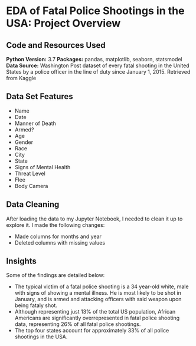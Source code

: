 # EDA of Fatal Police Shootings in the USA: Project Overview

## Code and Resources Used
**Python Version:** 3.7
**Packages:** pandas, matplotlib, seaborn, statsmodel
**Data Source:** Washington Post dataset of every fatal shooting in the United States by a police officer in the line of duty since January 1, 2015. Retrieved from Kaggle

## Data Set Features
* Name
* Date
* Manner of Death
* Armed?
* Age
* Gender
* Race
* City
* State
* Signs of Mental Health
* Threat Level
* Flee
* Body Camera

## Data Cleaning
After loading the data to my Jupyter Notebook, I needed to clean it up to explore it. I made the following changes: 
* Made columns for months and year
* Deleted columns with missing values

## Insights
Some of the findings are detailed below: 
* The typical victim of a fatal police shooting is a 34 year-old white, male with signs of showing a mental illness. He is most likely to be shot in January, and is armed and attacking officers with said weapon upon being fataly shot.  
* Although representing just 13% of the total US population, African Americans are significantly overrepresented in fatal police shooting data, representing 26% of all fatal police shootings.
* The top four states account for approximately 33% of all police shootings in the USA. 
